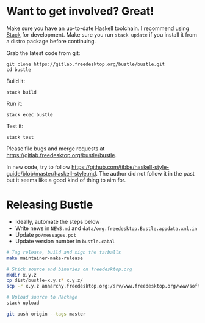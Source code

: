 Want to get involved? Great!
============================

Make sure you have an up-to-date Haskell toolchain. I recommend using
[Stack](https://haskellstack.org/) for development. Make sure you run
`stack update` if you install it from a distro package before continuing.

Grab the latest code from git:

    git clone https://gitlab.freedesktop.org/bustle/bustle.git
    cd bustle

Build it:

    stack build

Run it:

    stack exec bustle

Test it:

    stack test

Please file bugs and merge requests at
<https://gitlab.freedesktop.org/bustle/bustle>.

In new code, try to follow
<https://github.com/tibbe/haskell-style-guide/blob/master/haskell-style.md>.
The author did not follow it in the past but it seems like a good kind of
thing to aim for.

Releasing Bustle
================

* Ideally, automate the steps below
* Write news in `NEWS.md` and `data/org.freedesktop.Bustle.appdata.xml.in`
* Update `po/messages.pot`
* Update version number in `bustle.cabal`

```sh
# Tag release, build and sign the tarballs
make maintainer-make-release

# Stick source and binaries on freedesktop.org
mkdir x.y.z
cp dist/bustle-x.y.z* x.y.z/
scp -r x.y.z annarchy.freedesktop.org:/srv/www.freedesktop.org/www/software/bustle/

# Upload source to Hackage
stack upload

git push origin --tags master
```
